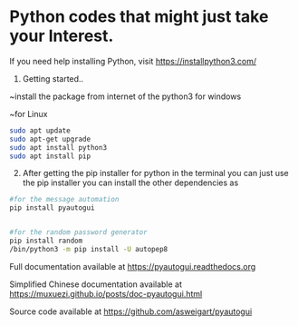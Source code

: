 # Python codes that might just take your Interest.

If you need help installing Python, visit https://installpython3.com/
1) Getting started..

~install the package from internet of the python3 for windows 



~for Linux
 
```bash
sudo apt update
sudo apt-get upgrade
sudo apt install python3
sudo apt install pip

```

2) After getting the pip installer for python in the terminal you can just use the pip installer you can install the other dependencies as

```bash
#for the message automation
pip install pyautogui


#for the random password generator
pip install random
/bin/python3 -m pip install -U autopep8
```

Full documentation available at https://pyautogui.readthedocs.org

Simplified Chinese documentation available at https://muxuezi.github.io/posts/doc-pyautogui.html

Source code available at https://github.com/asweigart/pyautogui
